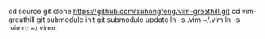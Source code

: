 cd source
git clone https://github.com/xuhongfeng/vim-greathill.git
cd vim-greathill
git submodule init
git submodule update
ln -s .vim ~/.vim
ln -s .vimrc ~/.vimrc
